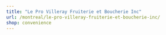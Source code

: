 ```yaml
---
title: "Le Pro Villeray Fruiterie et Boucherie Inc"
url: /montreal/le-pro-villeray-fruiterie-et-boucherie-inc/
shop: convenience
---
```


